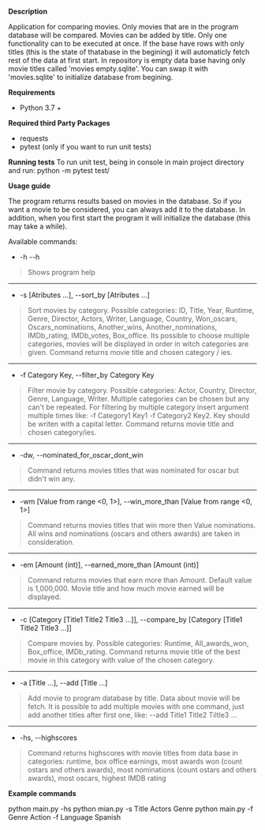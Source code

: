 **Description**

Application for comparing movies. Only movies that are in the program database will be compared. Movies can be added by title. Only one functionality can to be executed at once. If the base have rows with only titles (this is the state of thatabase in the begining) it will automaticly fetch rest of the data at first start. In repository is empty data base having only movie titles called 'movies empty.sqlite'. You can swap it with 'movies.sqlite' to initialize database from begining.

**Requirements**

* Python 3.7 +

**Required third Party Packages**

* requests 
* pytest (only if you want to run unit tests)

**Running tests**
To run unit test, being in console in main project directory and run: 
python -m pytest test/

**Usage guide**

The program returns results based on movies in the database. So if you want a movie to be considered, you can always add it to the database. In addition, when you first start the program it will initialize the database (this may take a while).

Available commands:
* -h --h
>Shows program help
---
* -s [Atributes ...], --sort_by [Atributes ...]
>Sort movies by category. Possible categories: ID, Title, Year, Runtime, Genre, Director, Actors, Writer, Language, Country, Won_oscars, Oscars_nominations, Another_wins, Another_nominations, IMDb_rating, IMDb_votes, Box_office. Its possible to choose multiple categories, movies will be displayed in order in witch categories are given. Command returns movie title and chosen category / ies.
---
* -f Category Key, --filter_by Category Key
>Filter movie by category. Possible categories: Actor, Country, Director, Genre, Language, Writer. Multiple categories can be chosen but any can't be repeated. For filtering by multiple category insert argument multiple times like: -f Category1 Key1 -f Category2 Key2. Key should be writen with a capital letter. Command returns movie title and chosen category/ies.
---
* -dw, --nominated_for_oscar_dont_win
>Command returns movies titles that was nominated for oscar but didn't win any.
---
* -wm [Value from range <0, 1>], --win_more_than [Value from range <0, 1>]
>Command returns movies titles that win more then Value nominations. All wins and nominations (oscars and others awards) are taken in consideration.
---
* -em [Amount (int)], --earned_more_than [Amount (int)]
>Command returns movies that earn more than Amount. Default value is 1,000,000. Movie title and how much movie earned will be displayed.
---
* -c [Category [Title1 Title2 Title3 ...]], --compare_by [Category [Title1 Title2 Title3 ...]]
>Compare movies by. Possible categories: Runtime, All_awards_won, Box_office, IMDb_rating. Command returns movie title of the best movie in this category with value of the chosen category.
---
* -a [Title ...], --add [Title ...]
>Add movie to program database by title. Data about movie will be fetch. It is possible to add multiple movies with one command, just add another titles after first one, like: --add Title1 Title2 Tiltle3 ...
---
* -hs, --highscores 
>Command returns highscores with movie titles from data base in categories: runtime, box office earnings, most awards won (count ostars and others awards), most nominations (count ostars and others awards), most oscars, highest IMDB rating

**Example commands**

python main.py -hs
python mian.py -s Title Actors Genre
python main.py -f Genre Action -f Language Spanish




